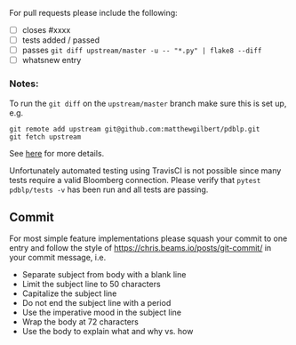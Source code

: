 For pull requests please include the following:

- [ ] closes #xxxx
- [ ] tests added / passed
- [ ] passes `git diff upstream/master -u -- "*.py" | flake8 --diff`
- [ ] whatsnew entry

### Notes:

To run the `git diff` on the `upstream/master` branch make sure this is set
up, e.g.

```
git remote add upstream git@github.com:matthewgilbert/pdblp.git
git fetch upstream
```

See [here](https://stackoverflow.com/questions/9257533/what-is-the-difference-between-origin-and-upstream-on-github)
for more details.

Unfortunately automated testing using TravisCI is not possible since many tests
require a valid Bloomberg connection. Please verify that
`pytest pdblp/tests -v` has been run and all tests are passing.

## Commit

For most simple feature implementations please squash your commit to one entry
and follow the style of https://chris.beams.io/posts/git-commit/ in your
commit message, i.e.

- Separate subject from body with a blank line
- Limit the subject line to 50 characters
- Capitalize the subject line
- Do not end the subject line with a period
- Use the imperative mood in the subject line
- Wrap the body at 72 characters
- Use the body to explain what and why vs. how
